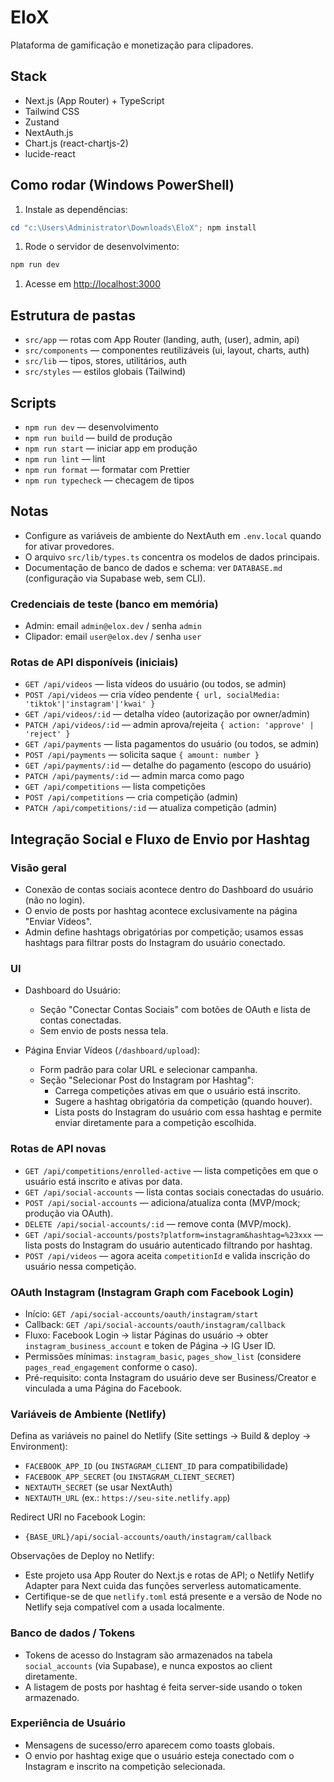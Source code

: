 # EloX

Plataforma de gamificação e monetização para clipadores.

 
## Stack

- Next.js (App Router) + TypeScript
- Tailwind CSS
- Zustand
- NextAuth.js
- Chart.js (react-chartjs-2)
- lucide-react

## Como rodar (Windows PowerShell)

1. Instale as dependências:

```powershell
cd "c:\Users\Administrator\Downloads\EloX"; npm install
```

1. Rode o servidor de desenvolvimento:

```powershell
npm run dev
```

1. Acesse em <http://localhost:3000>

## Estrutura de pastas

- `src/app` — rotas com App Router (landing, auth, (user), admin, api)
- `src/components` — componentes reutilizáveis (ui, layout, charts, auth)
- `src/lib` — tipos, stores, utilitários, auth
- `src/styles` — estilos globais (Tailwind)

 
## Scripts

- `npm run dev` — desenvolvimento
- `npm run build` — build de produção
- `npm run start` — iniciar app em produção
- `npm run lint` — lint
- `npm run format` — formatar com Prettier
- `npm run typecheck` — checagem de tipos

 
## Notas

- Configure as variáveis de ambiente do NextAuth em `.env.local` quando for ativar provedores.
- O arquivo `src/lib/types.ts` concentra os modelos de dados principais.
- Documentação de banco de dados e schema: ver `DATABASE.md` (configuração via Supabase web, sem CLI).

### Credenciais de teste (banco em memória)

- Admin: email `admin@elox.dev` / senha `admin`
- Clipador: email `user@elox.dev` / senha `user`

### Rotas de API disponíveis (iniciais)

- `GET /api/videos` — lista vídeos do usuário (ou todos, se admin)
- `POST /api/videos` — cria vídeo pendente `{ url, socialMedia: 'tiktok'|'instagram'|'kwai' }`
- `GET /api/videos/:id` — detalha vídeo (autorização por owner/admin)
- `PATCH /api/videos/:id` — admin aprova/rejeita `{ action: 'approve' | 'reject' }`
- `GET /api/payments` — lista pagamentos do usuário (ou todos, se admin)
- `POST /api/payments` — solicita saque `{ amount: number }`
- `GET /api/payments/:id` — detalhe do pagamento (escopo do usuário)
- `PATCH /api/payments/:id` — admin marca como pago
- `GET /api/competitions` — lista competições
- `POST /api/competitions` — cria competição (admin)
- `PATCH /api/competitions/:id` — atualiza competição (admin)

## Integração Social e Fluxo de Envio por Hashtag

### Visão geral

- Conexão de contas sociais acontece dentro do Dashboard do usuário (não no login).
- O envio de posts por hashtag acontece exclusivamente na página "Enviar Vídeos".
- Admin define hashtags obrigatórias por competição; usamos essas hashtags para filtrar posts do Instagram do usuário conectado.

### UI

- Dashboard do Usuário:
  - Seção "Conectar Contas Sociais" com botões de OAuth e lista de contas conectadas.
  - Sem envio de posts nessa tela.

- Página Enviar Vídeos (`/dashboard/upload`):
  - Form padrão para colar URL e selecionar campanha.
  - Seção "Selecionar Post do Instagram por Hashtag":
    - Carrega competições ativas em que o usuário está inscrito.
    - Sugere a hashtag obrigatória da competição (quando houver).
    - Lista posts do Instagram do usuário com essa hashtag e permite enviar diretamente para a competição escolhida.

### Rotas de API novas

- `GET /api/competitions/enrolled-active` — lista competições em que o usuário está inscrito e ativas por data.
- `GET /api/social-accounts` — lista contas sociais conectadas do usuário.
- `POST /api/social-accounts` — adiciona/atualiza conta (MVP/mock; produção via OAuth).
- `DELETE /api/social-accounts/:id` — remove conta (MVP/mock).
- `GET /api/social-accounts/posts?platform=instagram&hashtag=%23xxx` — lista posts do Instagram do usuário autenticado filtrando por hashtag.
- `POST /api/videos` — agora aceita `competitionId` e valida inscrição do usuário nessa competição.

### OAuth Instagram (Instagram Graph com Facebook Login)

- Início: `GET /api/social-accounts/oauth/instagram/start`
- Callback: `GET /api/social-accounts/oauth/instagram/callback`
- Fluxo: Facebook Login → listar Páginas do usuário → obter `instagram_business_account` e token de Página → IG User ID.
- Permissões mínimas: `instagram_basic`, `pages_show_list` (considere `pages_read_engagement` conforme o caso).
- Pré-requisito: conta Instagram do usuário deve ser Business/Creator e vinculada a uma Página do Facebook.

### Variáveis de Ambiente (Netlify)

Defina as variáveis no painel do Netlify (Site settings → Build & deploy → Environment):

- `FACEBOOK_APP_ID` (ou `INSTAGRAM_CLIENT_ID` para compatibilidade)
- `FACEBOOK_APP_SECRET` (ou `INSTAGRAM_CLIENT_SECRET`)
- `NEXTAUTH_SECRET` (se usar NextAuth)
- `NEXTAUTH_URL` (ex.: `https://seu-site.netlify.app`)

Redirect URI no Facebook Login:

- `{BASE_URL}/api/social-accounts/oauth/instagram/callback`

Observações de Deploy no Netlify:

- Este projeto usa App Router do Next.js e rotas de API; o Netlify Netlify Adapter para Next cuida das funções serverless automaticamente.
- Certifique-se de que `netlify.toml` está presente e a versão de Node no Netlify seja compatível com a usada localmente.

### Banco de dados / Tokens

- Tokens de acesso do Instagram são armazenados na tabela `social_accounts` (via Supabase), e nunca expostos ao client diretamente.
- A listagem de posts por hashtag é feita server-side usando o token armazenado.

### Experiência de Usuário

- Mensagens de sucesso/erro aparecem como toasts globais.
- O envio por hashtag exige que o usuário esteja conectado com o Instagram e inscrito na competição selecionada.
